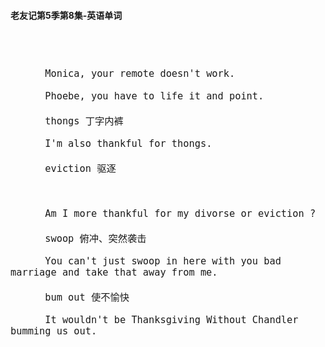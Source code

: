 #### 老友记第5季第8集-英语单词

<div style="font-size: 18px">
<br />

```

      Monica, your remote doesn't work.

      Phoebe, you have to life it and point.

      thongs 丁字内裤

      I'm also thankful for thongs.

      eviction 驱逐



      Am I more thankful for my divorse or eviction ?

      swoop 俯冲、突然袭击

      You can't just swoop in here with you bad marriage and take that away from me.

      bum out 使不愉快

      It wouldn't be Thanksgiving Without Chandler bumming us out.




```
<br />
</div>
